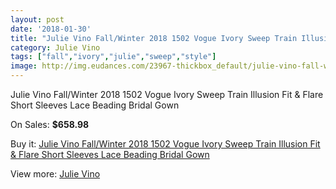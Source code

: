 ```yaml
---
layout: post
date: '2018-01-30'
title: "Julie Vino Fall/Winter 2018 1502 Vogue Ivory Sweep Train Illusion Fit & Flare Short Sleeves Lace Beading Bridal Gown"
category: Julie Vino
tags: ["fall","ivory","julie","sweep","style"]
image: http://img.eudances.com/23967-thickbox_default/julie-vino-fall-winter-2018-1502-vogue-ivory-sweep-train-illusion-fit-flare-short-sleeves-lace-beading-bridal-gown.jpg
---
```

Julie Vino Fall/Winter 2018 1502 Vogue Ivory Sweep Train Illusion Fit & Flare Short Sleeves Lace Beading Bridal Gown

On Sales: **$658.98**
<a href="https://www.eudances.com/en/julie-vino/8006-julie-vino-fall-winter-2018-1502-vogue-ivory-sweep-train-illusion-fit-flare-short-sleeves-lace-beading-bridal-gown.html"><amp-img layout="responsive" width="600" height="600" src="//img.eudances.com/23967-thickbox_default/julie-vino-fall-winter-2018-1502-vogue-ivory-sweep-train-illusion-fit-flare-short-sleeves-lace-beading-bridal-gown.jpg" alt="Julie Vino Fall/Winter 2018 1502 Vogue Ivory Sweep Train Illusion Fit & Flare Short Sleeves Lace Beading Bridal Gown 0" /></a>
<a href="https://www.eudances.com/en/julie-vino/8006-julie-vino-fall-winter-2018-1502-vogue-ivory-sweep-train-illusion-fit-flare-short-sleeves-lace-beading-bridal-gown.html"><amp-img layout="responsive" width="600" height="600" src="//img.eudances.com/23973-thickbox_default/julie-vino-fall-winter-2018-1502-vogue-ivory-sweep-train-illusion-fit-flare-short-sleeves-lace-beading-bridal-gown.jpg" alt="Julie Vino Fall/Winter 2018 1502 Vogue Ivory Sweep Train Illusion Fit & Flare Short Sleeves Lace Beading Bridal Gown 1" /></a>
<a href="https://www.eudances.com/en/julie-vino/8006-julie-vino-fall-winter-2018-1502-vogue-ivory-sweep-train-illusion-fit-flare-short-sleeves-lace-beading-bridal-gown.html"><amp-img layout="responsive" width="600" height="600" src="//img.eudances.com/23972-thickbox_default/julie-vino-fall-winter-2018-1502-vogue-ivory-sweep-train-illusion-fit-flare-short-sleeves-lace-beading-bridal-gown.jpg" alt="Julie Vino Fall/Winter 2018 1502 Vogue Ivory Sweep Train Illusion Fit & Flare Short Sleeves Lace Beading Bridal Gown 2" /></a>
<a href="https://www.eudances.com/en/julie-vino/8006-julie-vino-fall-winter-2018-1502-vogue-ivory-sweep-train-illusion-fit-flare-short-sleeves-lace-beading-bridal-gown.html"><amp-img layout="responsive" width="600" height="600" src="//img.eudances.com/23971-thickbox_default/julie-vino-fall-winter-2018-1502-vogue-ivory-sweep-train-illusion-fit-flare-short-sleeves-lace-beading-bridal-gown.jpg" alt="Julie Vino Fall/Winter 2018 1502 Vogue Ivory Sweep Train Illusion Fit & Flare Short Sleeves Lace Beading Bridal Gown 3" /></a>
<a href="https://www.eudances.com/en/julie-vino/8006-julie-vino-fall-winter-2018-1502-vogue-ivory-sweep-train-illusion-fit-flare-short-sleeves-lace-beading-bridal-gown.html"><amp-img layout="responsive" width="600" height="600" src="//img.eudances.com/23970-thickbox_default/julie-vino-fall-winter-2018-1502-vogue-ivory-sweep-train-illusion-fit-flare-short-sleeves-lace-beading-bridal-gown.jpg" alt="Julie Vino Fall/Winter 2018 1502 Vogue Ivory Sweep Train Illusion Fit & Flare Short Sleeves Lace Beading Bridal Gown 4" /></a>
<a href="https://www.eudances.com/en/julie-vino/8006-julie-vino-fall-winter-2018-1502-vogue-ivory-sweep-train-illusion-fit-flare-short-sleeves-lace-beading-bridal-gown.html"><amp-img layout="responsive" width="600" height="600" src="//img.eudances.com/23969-thickbox_default/julie-vino-fall-winter-2018-1502-vogue-ivory-sweep-train-illusion-fit-flare-short-sleeves-lace-beading-bridal-gown.jpg" alt="Julie Vino Fall/Winter 2018 1502 Vogue Ivory Sweep Train Illusion Fit & Flare Short Sleeves Lace Beading Bridal Gown 5" /></a>
<a href="https://www.eudances.com/en/julie-vino/8006-julie-vino-fall-winter-2018-1502-vogue-ivory-sweep-train-illusion-fit-flare-short-sleeves-lace-beading-bridal-gown.html"><amp-img layout="responsive" width="600" height="600" src="//img.eudances.com/23968-thickbox_default/julie-vino-fall-winter-2018-1502-vogue-ivory-sweep-train-illusion-fit-flare-short-sleeves-lace-beading-bridal-gown.jpg" alt="Julie Vino Fall/Winter 2018 1502 Vogue Ivory Sweep Train Illusion Fit & Flare Short Sleeves Lace Beading Bridal Gown 6" /></a>

Buy it: [Julie Vino Fall/Winter 2018 1502 Vogue Ivory Sweep Train Illusion Fit & Flare Short Sleeves Lace Beading Bridal Gown](https://www.eudances.com/en/julie-vino/8006-julie-vino-fall-winter-2018-1502-vogue-ivory-sweep-train-illusion-fit-flare-short-sleeves-lace-beading-bridal-gown.html "Julie Vino Fall/Winter 2018 1502 Vogue Ivory Sweep Train Illusion Fit & Flare Short Sleeves Lace Beading Bridal Gown")

View more: [Julie Vino](https://www.eudances.com/en/100-julie-vino "Julie Vino")
